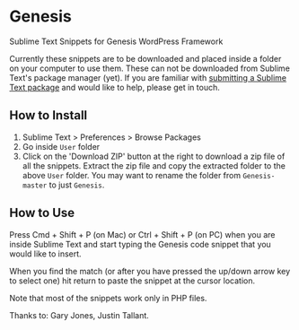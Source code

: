 # Genesis
Sublime Text Snippets for Genesis WordPress Framework

Currently these snippets are to be downloaded and placed inside a folder on your computer to use them. These can not be downloaded from Sublime Text's package manager (yet). If you are familiar with [submitting a Sublime Text package](https://packagecontrol.io/docs/submitting_a_package) and would like to help, please get in touch.


## How to Install

1. Sublime Text > Preferences > Browse Packages
2. Go inside `User` folder
3. Click on the 'Download ZIP' button at the right to download a zip file of all the snippets. Extract the zip file and copy the extracted folder to the above `User` folder. You may want to rename the folder from `Genesis-master` to just `Genesis`.


## How to Use

Press Cmd + Shift + P (on Mac) or Ctrl + Shift + P (on PC) when you are inside Sublime Text and start typing the Genesis code snippet that you would like to insert.

When you find the match (or after you have pressed the up/down arrow key to select one) hit return to paste the snippet at the cursor location.

Note that most of the snippets work only in PHP files.

Thanks to: Gary Jones, Justin Tallant.
